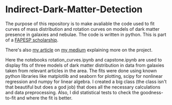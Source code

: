 # Indirect-Dark-Matter-Detection

The purpose of this repository is to make avaliable the code used to fit curves of mass distribution and rotation curves on models of dark matter presence in galaxies and nebulae. The code is written in python. This is part of a [FAPESP scholarship](https://bv.fapesp.br/en/bolsas/192826/study-on-indirect-dark-matter-seach).

There's also [my article](https://medium.com/@victorfoscarini/indirect-dark-matter-detection-with-python-3f191594d5a) on [my medium](https://medium.com/@victorfoscarini) explaining more on the project.

Here the notebooks rotation_curves.ipynb and capstone.ipynb are used to display fits of three models of dark matter distribution in data from galaxies taken from relevant articles in the area. The fits were done using known python libraries like matplotlib and seaborn for plotting, scipy for nonlinear regression and numpy for linear algebra. I created a big class (the class isn't that beautiful but does a god job) that does all the necessary calculations and data preprocessing. Also, I did statistical tests to check the goodness-to-fit and where the fit is better.
